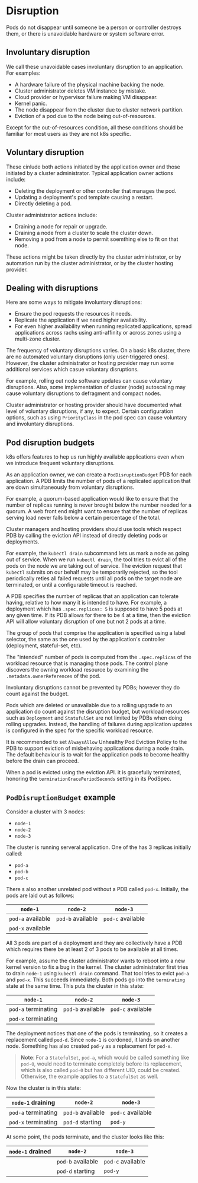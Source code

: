 # Disruption

Pods do not disappear until someone be a person or controller destroys them, or
there is unavoidable hardware or system software error.

## Involuntary disruption

We call these unavoidable cases involuntary disruption to an application. For
examples:
- A hardware failure of the physical machine backing the node.
- Cluster administrator deletes VM instance by mistake.
- Cloud provider or hypervisor failure making VM disappear.
- Kernel panic.
- The node disappear from the cluster due to cluster network partition.
- Eviction of a pod due to the node being out-of-resources.

Except for the out-of-resources condition, all these conditions should be
familiar for most users as they are not k8s specific.

## Voluntary disruption

These cinlude both actions initiated by the application owner and those
initiated by a cluster administrator. Typical application owner actions include:
- Deleting the deployment or other controller that manages the pod.
- Updating a deployment's pod template causing a restart.
- Directly deleting a pod.

Cluster administrator actions include:
- Draining a node for repair or upgrade.
- Draining a node from a cluster to scale the cluster down.
- Removing a pod from a node to permit soemthing else to fit on that node.

These actions might be taken directly by the cluster administrator, or by
automation run by the cluster administrator, or by the cluster hosting provider.

## Dealing with disruptions

Here are some ways to mitigate involuntary disruptions:
- Ensure the pod requests the resources it needs.
- Replicate the application if we need higher availability.
- For even higher availability when running replicated applications, spread
  applications across rachs using anti-affinity or across zones using a
  multi-zone cluster.

The frequency of voluntary disruptions varies. On a basic k8s cluster, there are
no automated voluntary disruptions (only user-triggered ones). However, the
cluster administrator or hosting provider may run some additional services which
casue voluntary disruptions.

For example, rolling out node software updates can cause voluntary disruptions.
Also, some implementation of cluster (node) autoscaling may cause voluntary
disruptions to defragment and compact nodes. 

Cluster administrator or hosting provider should have documented what level of
voluntary disruptions, if any, to expect. Certain configuration options, such as
using `PriorityClass` in the pod spec can cause voluntary and involuntary
disruptions.

## Pod disruption budgets

k8s offers features to hep us run highly available applications even when we
introduce frequent voluntary disruptions.

As an application owner, we can create a `PodDisruptionBudget` PDB for each
application. A PDB limits the number of pods of a replicated application that
are down simultaneously from voluntary disruptions.

For example, a quorum-based application would like to ensure that the number of
replicas running is never brought below the number needed for a quorum. A web
front end might want to ensure that the number of replicas serving load never
falls below a certain percentage of the total.

Cluster managers and hosting providers should use tools which respect PDB by
calling the eviction API instead of directly deleting pods or deployments.

For example, the `kubectl drain` subcommand lets us mark a node as going out of
service. When we run `kubectl drain`, the tool tries to evict all of the pods on
the node we are taking out of service. The eviction request that `kubectl`
submits on our behalf may be temporarily rejected, so the tool periodically
reties all failed requests until all pods on the target node are terminated, or
until a configurable timeout is reached.

A PDB specifies the number of replicas that an application can tolerate having,
relative to how many it is intended to have. For example, a deployment which has
`.spec.replicas: 5` is supposed to have 5 pods at any given time. If its PDB
allows for there to be 4 at a time, then the eviction API will allow voluntary
disruption of one but not 2 pods at a time.

The group of pods that comprise the application is specified using a label
selector, the same as the one used by the application's controller (deployment,
stateful-set, etc).

The "intended" number of pods is computed from the `.spec.replicas` of the
workload resource that is managing those pods. The control plane discovers the
owning workload resource by examining the `.metadata.ownerReferences` of the
pod.

Involuntary disruptions cannot be prevented by PDBs; however they do count
against the budget.

Pods which are deleted or unavailable due to a rolling upgrade to an application
do count against the disruption budget, but workload resources such as
`Deployment` and `StatufulSet` are not limited by PDBs when doing rolling
upgrades. Instead, the handling of failures during application updates is
configured in the spec for the specific workload resource.

It is recommended to set `AlwaysAllow` Unhealthy Pod Eviction Policy to the PDB
to support eviction of misbehaving applications during a node drain. The default
behaviour is to wait for the application pods to become healthy before the drain
can proceed.

When a pod is evicted using the eviction API. it is gracefully terminated,
honoring the `terminationGracePeriodSeconds` setting in its PodSpec.

## `PodDisruptionBudget` example

Consider a cluster with 3 nodes:
- `node-1`
- `node-2`
- `node-3`

The cluster is running serveral application. One of the has 3 replicas initially
called:
- `pod-a`
- `pod-b`
- `pod-c`

There s also another unrelated pod without a PDB called `pod-x`. Initially, the
pods are laid out as follows:

|`node-1`|`node-2`|`node-3`|
|---|---|---|
|`pod-a` available|`pod-b` available|`pod-c` available|
|`pod-x` available| | |
 
All 3 pods are part of a deployment and they are collectively have a PDB which
requires there be at least 2 of 3 pods to be available at all times.

For example, assume the cluster administrator wants to reboot into a new kernel
version to fix a bug in the kernel. The cluster administrator first tries to
drain `node-1` using `kubectl drain` command. That tool tries to evict `pod-a`
and `pod-x`. This succeeds immediately. Both pods go into the `terminating`
state at the same time. This puts the cluster in this state:

|`node-1`|`node-2`|`node-3`|
|---|---|---|
|`pod-a` terminating|`pod-b` available|`pod-c` available|
|`pod-x` terminating| | |

The deployment notices that one of the pods is terminating, so it creates a
replacement called `pod-d`. Since `node-1` is cordoned, it lands on another
node. Something has also created `pod-y` as a replacement for `pod-x`.

> **Note**: For a `StatefulSet`, `pod-a`, which would be called something like
> `pod-0`, would need to terminate completely before its replacement, which is
> also called `pod-0` but has different UID, could be created. Otherwise, the
> example applies to a `StatefulSet` as well.

Now the cluster is in this state:

|`node-1` draining|`node-2`|`node-3`|
|---|---|---|
|`pod-a` terminating|`pod-b` available|`pod-c` available|
|`pod-x` terminating|`pod-d` starting|`pod-y`|

At some point, the pods terminate, and the cluster looks like this:

|`node-1` drained|`node-2`|`node-3`|
|---|---|---|
| |`pod-b` available|`pod-c` available|
| |`pod-d` starting|`pod-y`|


 
 
 



